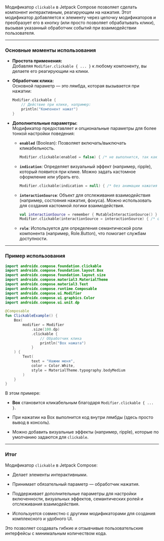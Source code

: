 Модификатор `clickable` в Jetpack Compose позволяет сделать компонент интерактивным, реагирующим на нажатия. Этот модификатор добавляется к элементу через цепочку модификаторов и преобразует его в кнопку (или просто позволяет обрабатывать клики), вызывая указанный обработчик событий при взаимодействии пользователя.

---

### Основные моменты использования

- **Простота применения:**  
    Добавляя `Modifier.clickable { ... }` к любому компоненту, вы делаете его реагирующим на клики.
    
- **Обработчик клика:**  
    Основной параметр — это лямбда, которая вызывается при нажатии:
    
    ```kotlin
    Modifier.clickable {
        // Действие при клике, например:
        println("Компонент нажат")
    }
    ```
    
- **Дополнительные параметры:**  
    Модификатор предоставляет и опциональные параметры для более тонкой настройки поведения:
    
    - **`enabled`** (Boolean): Позволяет включать/выключать кликабельность.
        
        ```kotlin
        Modifier.clickable(enabled = false) { /* не выполнится, так как выключено */ }
        ```
        
    - **`indication`**: Определяет визуальный эффект (например, ripple), который появится при клике. Можно задать кастомное оформление или убрать его.
        
        ```kotlin
        Modifier.clickable(indication = null) { /* без анимации нажатия */ }
        ```
        
    - **`interactionSource`**: Объект для отслеживания взаимодействия (например, состояния нажатия, фокуса). Можно использовать для создания кастомной логики взаимодействия.
        
        ```kotlin
        val interactionSource = remember { MutableInteractionSource() }
        Modifier.clickable(interactionSource = interactionSource) { /* обработка */ }
        ```
        
    - **`role`**: Используется для определения семантической роли компонента (например, Role.Button), что помогает службам доступности.
        

---

### Пример использования

```kotlin
import androidx.compose.foundation.clickable
import androidx.compose.foundation.layout.Box
import androidx.compose.foundation.layout.size
import androidx.compose.material3.MaterialTheme
import androidx.compose.material3.Text
import androidx.compose.runtime.Composable
import androidx.compose.ui.Modifier
import androidx.compose.ui.graphics.Color
import androidx.compose.ui.unit.dp

@Composable
fun ClickableExample() {
    Box(
        modifier = Modifier
            .size(100.dp)
            .clickable { 
                // Обработчик клика
                println("Box нажата")
            }
    ) {
        Text(
            text = "Нажми меня",
            color = Color.White,
            style = MaterialTheme.typography.bodyMedium
        )
    }
}
```

В этом примере:

- **Box** становится кликабельным благодаря `Modifier.clickable { ... }`.
    
- При нажатии на Box выполнится код внутри лямбды (здесь просто вывод в консоль).
    
- Можно добавить визуальные эффекты (например, ripple), которые по умолчанию задаются для `clickable`.
    

---

### Итог

Модификатор `clickable` в Jetpack Compose:

- Делает элементы интерактивными.
    
- Принимает обязательный параметр — обработчик нажатия.
    
- Поддерживает дополнительные параметры для настройки включенности, визуальных эффектов, семантических ролей и отслеживания взаимодействия.
    
- Используется совместно с другими модификаторами для создания комплексного и удобного UI.
    

Это позволяет создавать гибкие и отзывчивые пользовательские интерфейсы с минимальным количеством кода.